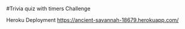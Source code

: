 #Trivia quiz with timers Challenge

Heroku Deployment
https://ancient-savannah-18679.herokuapp.com/
